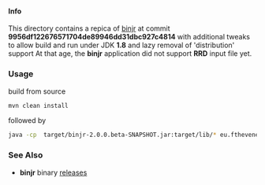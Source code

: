 #### Info

This directory contains a repica of [binjr](https://github.com/binjr/binjr)
at commit __9956df122676571704de89946dd31dbc927c4814__
with additional tweaks to allow build and run under JDK __1.8__
and lazy removal of 'distribution' support
At that age, the __binjr__ application did not support __RRD__ input file yet.

### Usage
build from source
```sh
mvn clean install
```
followed by
```sh
java -cp  target/binjr-2.0.0.beta-SNAPSHOT.jar:target/lib/* eu.fthevenet.binjr.Binjr
```

### See Also

  * __binjr__ binary [releases](https://binjr.eu/download/latest_release/)
  
